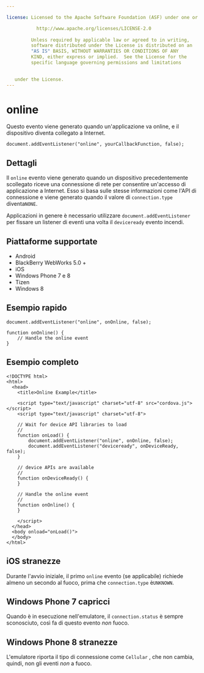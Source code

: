 ```yaml
---

license: Licensed to the Apache Software Foundation (ASF) under one or more contributor license agreements. See the NOTICE file distributed with this work for additional information regarding copyright ownership. The ASF licenses this file to you under the Apache License, Version 2.0 (the "License"); you may not use this file except in compliance with the License. You may obtain a copy of the License at

           http://www.apache.org/licenses/LICENSE-2.0
    
         Unless required by applicable law or agreed to in writing,
         software distributed under the License is distributed on an
         "AS IS" BASIS, WITHOUT WARRANTIES OR CONDITIONS OF ANY
         KIND, either express or implied.  See the License for the
         specific language governing permissions and limitations
    

   under the License.
---
```


# online

Questo evento viene generato quando un'applicazione va online, e il dispositivo diventa collegato a Internet.

    document.addEventListener("online", yourCallbackFunction, false);
    

## Dettagli

Il `online` evento viene generato quando un dispositivo precedentemente scollegato riceve una connessione di rete per consentire un'accesso di applicazione a Internet. Esso si basa sulle stesse informazioni come l'API di connessione e viene generato quando il valore di `connection.type` diventa`NONE`.

Applicazioni in genere è necessario utilizzare `document.addEventListener` per fissare un listener di eventi una volta il `deviceready` evento incendi.

## Piattaforme supportate

*   Android
*   BlackBerry WebWorks 5.0 +
*   iOS
*   Windows Phone 7 e 8
*   Tizen
*   Windows 8

## Esempio rapido

    document.addEventListener("online", onOnline, false);
    
    function onOnline() {
        // Handle the online event
    }
    

## Esempio completo

    <!DOCTYPE html>
    <html>
      <head>
        <title>Online Example</title>
    
        <script type="text/javascript" charset="utf-8" src="cordova.js"></script>
        <script type="text/javascript" charset="utf-8">
    
        // Wait for device API libraries to load
        //
        function onLoad() {
            document.addEventListener("online", onOnline, false);
            document.addEventListener("deviceready", onDeviceReady, false);
        }
    
        // device APIs are available
        //
        function onDeviceReady() {
        }
    
        // Handle the online event
        //
        function onOnline() {
        }
    
        </script>
      </head>
      <body onload="onLoad()">
      </body>
    </html>
    

## iOS stranezze

Durante l'avvio iniziale, il primo `online` evento (se applicabile) richiede almeno un secondo al fuoco, prima che `connection.type` è`UNKNOWN`.

## Windows Phone 7 capricci

Quando è in esecuzione nell'emulatore, il `connection.status` è sempre sconosciuto, così fa di questo evento *non* fuoco.

## Windows Phone 8 stranezze

L'emulatore riporta il tipo di connessione come `Cellular` , che non cambia, quindi, non gli eventi *non* a fuoco.
